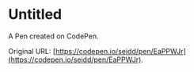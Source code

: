 # Untitled

A Pen created on CodePen.

Original URL: [https://codepen.io/seidd/pen/EaPPWJr](https://codepen.io/seidd/pen/EaPPWJr).

